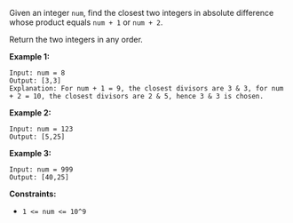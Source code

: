 Given an integer `num`, find the closest two integers in absolute difference
whose product equals `num + 1` or `num + 2`.

Return the two integers in any order.



**Example 1:**

    
    
    Input: num = 8
    Output: [3,3]
    Explanation: For num + 1 = 9, the closest divisors are 3 & 3, for num + 2 = 10, the closest divisors are 2 & 5, hence 3 & 3 is chosen.
    

**Example 2:**

    
    
    Input: num = 123
    Output: [5,25]
    

**Example 3:**

    
    
    Input: num = 999
    Output: [40,25]
    



**Constraints:**

  * `1 <= num <= 10^9`

